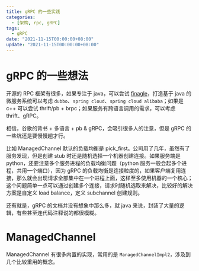 ```yaml
---
title: gRPC 的一些实践
categories: 
  - [架构, rpc, gRPC]
tags:
  - gRPC
date: "2021-11-15T00:00:00+08:00"
update: "2021-11-15T00:00:00+08:00"
---
```


# gRPC 的一些想法

开源的 RPC 框架有很多，如果专注于 java，可以尝试 [finagle](https://twitter.github.io/finagle/)，打造基于 java 的微服务系统可以考虑  `dubbo`、`spring cloud`、`spring cloud alibaba`；如果是 c++ 可以尝试 thrift/pb + brpc；如果服务有跨语言调用的需求，可以考虑 thrift、gRPC。

相信，谷歌的背书 + 多语言 + pb & gRPC，会吸引很多人的注意，但是 gRPC 的一些坑还是要慢慢趟才行。

比如 ManagedChannel 默认的负载均衡是 pick_first。公司用了几年，虽然有了服务发现，但是创建 stub 时还是随机选择一个机器创建连接。如果服务端是 python，还要注意多个服务进程的负载均衡问题（python 服务一般会起多个进程，共用一个端口），因为 gRPC 的负载均衡是连接粒度的，如果客户端复用连接，那么就会出现请求全部集中在一个进程上面，这样至多使用机器的一个核心；这个问题简单一点可以通过创建多个连接，请求时随机选取来解决，比较好的解决方案是自定义 load balance，定义 subchannel 创建规则。

还有就是，gRPC 的文档并没有想象中那么多，就 java 来说，封装了大量的逻辑，有些甚至连代码注释说的都很模糊。

# ManagedChannel

ManagedChannel 有很多内置的实现，常用的是 `ManagedChannelImpl2`，涉及到几个比较重用的概念。

